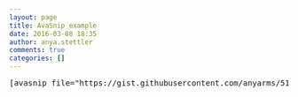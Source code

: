 ```yaml
---
layout: page
title: AvaSnip example
date: 2016-03-08 18:35
author: anya.stettler
comments: true
categories: []
---
```

<div><pre><div>[avasnip file="https://gist.githubusercontent.com/anyarms/5193939/raw/be74052b6460590ab5af51237a5e7ca178df88d9/curl.txt" selector="body"]</div></pre></div>
